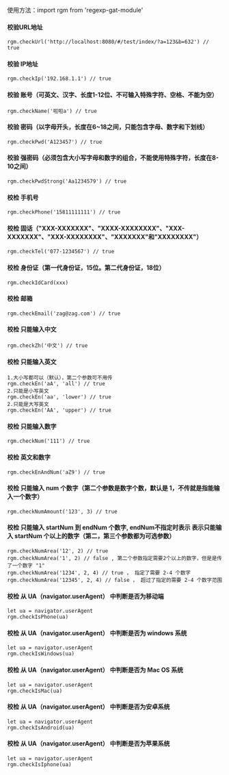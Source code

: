 
使用方法：import rgm from 'regexp-gat-module'
#### 校验URL地址
    rgm.checkUrl('http://localhost:8080/#/test/index/?a=123&b=632') // true
#### 校验 IP地址
    rgm.checkIp('192.168.1.1') // true
#### 校验 账号（可英文、汉字、长度1-12位、不可输入特殊字符、空格、不能为空）
    rgm.checkName('啦啦a') // true
#### 校验 密码（以字母开头，长度在6~18之间，只能包含字母、数字和下划线）
    rgm.checkPwd('A123457') // true
#### 校验 强密码（必须包含大小写字母和数字的组合，不能使用特殊字符，长度在8-10之间）
    rgm.checkPwdStrong('Aa1234579') // true
#### 校检 手机号
    rgm.checkPhone('15811111111') // true
#### 校检 固话（"XXX-XXXXXXX"、"XXXX-XXXXXXXX"、"XXX-XXXXXXX"、"XXX-XXXXXXXX"、"XXXXXXX"和"XXXXXXXX"）
    rgm.checkTel('077-1234567') // true
#### 校检 身份证（第一代身份证，15位。第二代身份证，18位）
    rgm.checkIdCard(xxx)
#### 校检 邮箱
    rgm.checkEmail('zag@zag.com') // true
#### 校检 只能输入中文
    rgm.checkZh('中文') // true
#### 校检 只能输入英文
    1.大小写都可以（默认），第二个参数可不用传 
    rgm.checkEn('aA', 'all') // true
    2.只能是小写英文
    rgm.checkEn('aa', 'lower') // true
    2.只能是大写英文
    rgm.checkEn('AA', 'upper') // true
#### 校检 只能输入数字
    rgm.checkNum('111') // true
#### 校检 英文和数字
    rgm.checkEnAndNum('aZ9') // true
#### 校检 只能输入 num 个数字（第二个参数是数字个数，默认是 1，不传就是指能输入一个数字）
    rgm.checkNumAmount('123', 3) // true
#### 校检 只能输入 startNum 到 endNum 个数字, endNum不指定时表示 表示只能输入 startNum 个以上的数字（第二，第三个参数都为可选参数）
    rgm.checkNumArea('12', 2) // true
    rgm.checkNumArea('1', 2) // false , 第二个参数指定需要2个以上的数字，但是是传了一个数字 "1"
    rgm.checkNumArea('1234', 2, 4) // true ， 指定了需要 2-4 个数字
    rgm.checkNumArea('12345', 2, 4) // false ， 超过了指定的需要 2-4 个数字范围
#### 校检 从 UA（navigator.userAgent） 中判断是否为移动端
    let ua = navigator.userAgent
    rgm.checkIsPhone(ua)
#### 校检 从 UA（navigator.userAgent） 中判断是否为 windows 系统
    let ua = navigator.userAgent
    rgm.checkIsWindows(ua)
#### 校检 从 UA（navigator.userAgent） 中判断是否为 Mac OS 系统
    let ua = navigator.userAgent
    rgm.checkIsMac(ua)
#### 校检 从 UA（navigator.userAgent） 中判断是否为安卓系统
    let ua = navigator.userAgent
    rgm.checkIsAndroid(ua)
#### 校检 从 UA（navigator.userAgent） 中判断是否为苹果系统
    let ua = navigator.userAgent
    rgm.checkIsIphone(ua)